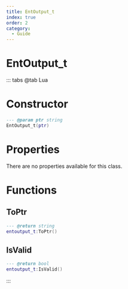 ```yaml
---
title: EntOutput_t
index: true
order: 2
category:
  - Guide
---
```


# EntOutput_t

::: tabs
@tab Lua
# Constructor
```lua
--- @param ptr string
EntOutput_t(ptr)
```
# Properties
There are no properties available for this class.
# Functions
## ToPtr
```lua
--- @return string
entoutput_t:ToPtr()
```
## IsValid
```lua
--- @return bool
entoutput_t:IsValid()
```

:::